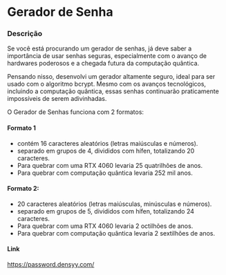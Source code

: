 # Gerador de Senha

### Descrição

Se você está procurando um gerador de senhas, já deve saber a importância de usar senhas seguras, especialmente com o avanço de hardwares poderosos e a chegada futura da computação quântica.

Pensando nisso, desenvolvi um gerador altamente seguro, ideal para ser usado com o algoritmo bcrypt. Mesmo com os avanços tecnológicos, incluindo a computação quântica, essas senhas continuarão praticamente impossíveis de serem adivinhadas.

O Gerador de Senhas funciona com 2 formatos:

#### Formato 1
  - contém 16 caracteres aleatórios (letras maiúsculas e números).
  - separado em grupos de 4, divididos com hífen, totalizando 20 caracteres.
  - Para quebrar com uma RTX 4060 levaria 25 quatrilhões de anos.
  - Para quebrar com computação quântica levaria 252 mil anos.

#### Formato 2:
  - 20 caracteres aleatórios (letras maiúsculas, minúsculas e números).
  - separado em grupos de 5, divididos com hífen, totalizando 24 caracteres.
  - Para quebrar com uma RTX 4060 levaria 2 octilhões de anos.
  - Para quebrar com computação quântica levaria 2 sextilhões de anos.


#### Link
https://password.densyy.com/
